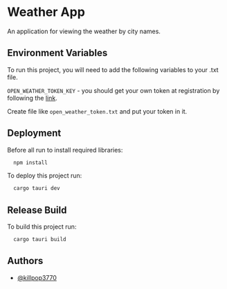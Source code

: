 # Weather App

An application for viewing the weather by city names.


## Environment Variables

To run this project, you will need to add the following variables to your .txt file.

`OPEN_WEATHER_TOKEN_KEY` - you should get your own token at registration by following the [link](https://openweathermap.org/).

Create file like `open_weather_token.txt` and put your token in it.


## Deployment

Before all run to install required libraries:

```bash
  npm install
```

To deploy this project run:

```bash
  cargo tauri dev
```

## Release Build

To build this project run:

```bash
  cargo tauri build
```

## Authors

- [@killpop3770](https://www.github.com/killpop3770)